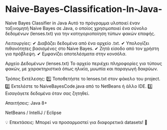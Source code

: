 # Naive-Bayes-Classification-In-Java-

Naive Bayes Classifier in Java
Αυτό το πρόγραμμα υλοποιεί έναν ταξινομητή Naive Bayes σε Java, ο οποίος χρησιμοποιεί ένα σύνολο δεδομένων (lenses.txt) για την κατηγοριοποίηση τύπων φακών επαφής.

Λειτουργίες:
✔ Διαβάζει δεδομένα από ένα αρχείο .txt.
✔ Υπολογίζει πιθανότητες βασισμένες στο Naive Bayes.
✔ Ζητά είσοδο από τον χρήστη για πρόβλεψη.
✔ Εμφανίζει αποτελέσματα στην κονσόλα.

Αρχείο Δεδομένων (lenses.txt)
Το αρχείο περιέχει πληροφορίες για τύπους φακών, με χαρακτηριστικά όπως ηλικία, μυωπία και παραγωγή δακρύων.

Τρόπος Εκτέλεσης:
1️⃣ Τοποθετήστε το lenses.txt στον φάκελο του project.
2️⃣ Εκτελέστε το NaiveBayesCode.java από το NetBeans ή άλλο IDE.
3️⃣ Εισαγάγετε δεδομένα όταν σας ζητηθεί.

Απαιτήσεις:
Java 8+

NetBeans / IntelliJ / Eclipse

💡 Επεκτάσεις: Μπορεί να προσαρμοστεί για διαφορετικά datasets! 🚀
